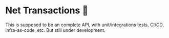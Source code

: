 # Net Transactions 🚧

This is supposed to be an complete API, with unit/integrations tests, CI/CD, infra-as-code, etc. But still under development.  